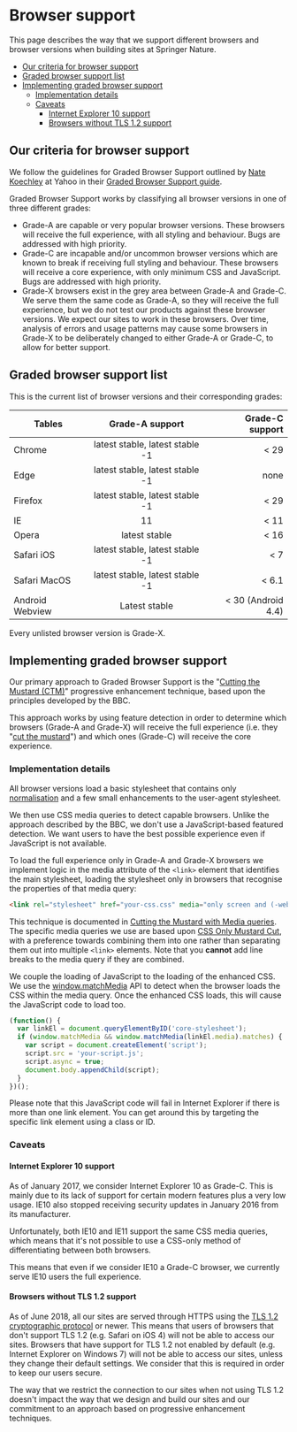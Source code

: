 # Browser support

This page describes the way that we support different browsers and browser versions when building sites at Springer Nature.

* [Our criteria for browser support](#Our-criteria-for-browser-support)
* [Graded browser support list](#Graded-browser-support-list)
* [Implementing graded browser support](#Implementing-graded-browser-support)
  * [Implementation details](#Implementation-details)
  * [Caveats](#Caveats)
    * [Internet Explorer 10 support](#Internet-Explorer-10-support)
    * [Browsers without TLS 1.2 support](#Browsers-without-TLS-1.2-support)

## Our criteria for browser support

We follow the guidelines for Graded Browser Support outlined by [Nate Koechley](https://web.archive.org/web/20060304042737/http://developer.yahoo.net/yui/articles/gbs/gbs.html) at Yahoo in their [Graded Browser Support guide](https://github.com/yui/yui3/wiki/Graded-Browser-Support).

Graded Browser Support works by classifying all browser versions in one of three different grades:

* Grade-A are capable or very popular browser versions. These browsers will receive the full experience, with all styling and behaviour. Bugs are addressed with high priority.
* Grade-C are incapable and/or uncommon browser versions which are known to break if receiving full styling and behaviour. These browsers will receive a core experience, with only minimum CSS and JavaScript. Bugs are addressed with high priority.
* Grade-X browsers exist in the grey area between Grade-A and Grade-C. We serve them the same code as Grade-A, so they will receive the full experience, but we do not test our products against these browser versions. We expect our sites to work in these browsers. Over time, analysis of errors and usage patterns may cause some browsers in Grade-X to be deliberately changed to either Grade-A or Grade-C, to allow for better support.

## Graded browser support list

This is the current list of browser versions and their corresponding grades:

| Tables          | Grade-A support                 | Grade-C support    |
| --------------- |:-------------------------------:| ------------------:|
| Chrome          | latest stable, latest stable -1 | < 29               |
| Edge            | latest stable, latest stable -1 | none               |
| Firefox         | latest stable, latest stable -1 | < 29               |
| IE              | 11                              | < 11               |
| Opera           | latest stable                   | < 16               |
| Safari iOS      | latest stable, latest stable -1 | < 7                |
| Safari MacOS    | latest stable, latest stable -1 | < 6.1              |
| Android Webview | Latest stable                   | < 30 (Android 4.4) |

Every unlisted browser version is Grade-X.

## Implementing graded browser support

Our primary approach to Graded Browser Support is the "[Cutting the Mustard (CTM)](http://responsivenews.co.uk/post/18948466399/cutting-the-mustard)" progressive enhancement technique, based upon the principles developed by the BBC.

This approach works by using feature detection in order to determine which browsers (Grade-A and Grade-X) will receive the full experience (i.e. they "[cut the mustard](https://en.wiktionary.org/wiki/cut_the_mustard)") and which ones (Grade-C) will receive the core experience.

### Implementation details

All browser versions load a basic stylesheet that contains only [normalisation](https://necolas.github.io/normalize.css/) and a few small enhancements to the user-agent stylesheet.

We then use CSS media queries to detect capable browsers. Unlike the approach described by the BBC, we don't use a JavaScript-based featured detection. We want users to have the best possible experience even if JavaScript is not available.

To load the full experience only in Grade-A and Grade-X browsers we implement logic in the media attribute of the `<link>` element that identifies the main stylesheet, loading the stylesheet only in browsers that recognise the properties of that media query:

```html
<link rel="stylesheet" href="your-css.css" media="only screen and (-webkit-min-device-pixel-ratio:0) and (min-color-index:0), (-ms-high-contrast: none), only all and (min--moz-device-pixel-ratio:0) and (min-resolution: 3e1dpcm)" id="core-stylesheet">
```

This technique is documented in [Cutting the Mustard with Media queries](https://www.sitepoint.com/cutting-the-mustard-with-css-media-queries/). The specific media queries we use are based upon [CSS Only Mustard Cut](https://github.com/Fall-Back/CSS-Mustard-Cut), with a preference towards combining them into one rather than separating them out into multiple `<link>` elements. Note that you **cannot** add line breaks to the media query if they are combined.

We couple the loading of JavaScript to the loading of the enhanced CSS. We use the [window.matchMedia](https://developer.mozilla.org/en/docs/Web/API/Window/matchMedia) API to detect when the browser loads the CSS within the media query. Once the enhanced CSS loads, this will cause the JavaScript code to load too.

```javascript
(function() {
  var linkEl = document.queryElementByID('core-stylesheet');
  if (window.matchMedia && window.matchMedia(linkEl.media).matches) {
    var script = document.createElement('script');
    script.src = 'your-script.js';
    script.async = true;
    document.body.appendChild(script);
  }
})();
```

Please note that this JavaScript code will fail in Internet Explorer if there is more than one link element. You can get around this by targeting the specific link element using a class or ID.

### Caveats

#### Internet Explorer 10 support

As of January 2017, we consider Internet Explorer 10 as Grade-C. This is mainly due to its lack of support for certain modern features plus a very low usage. IE10 also stopped receiving security updates in January 2016 from its manufacturer.

Unfortunately, both IE10 and IE11 support the same CSS media queries, which means that it's not possible to use a CSS-only method of differentiating between both browsers.

This means that even if we consider IE10 a Grade-C browser, we currently serve IE10 users the full experience.

#### Browsers without TLS 1.2 support

As of June 2018, all our sites are served through HTTPS using the [TLS 1.2 cryptographic protocol](https://en.wikipedia.org/wiki/Transport_Layer_Security#TLS_1.2) or newer. This means that users of browsers that don't support TLS 1.2 (e.g. Safari on iOS 4) will not be able to access our sites. Browsers that have support for TLS 1.2 not enabled by default (e.g. Internet Explorer on Windows 7) will not be able to access our sites, unless they change their default settings. We consider that this is required in order to keep our users secure.

The way that we restrict the connection to our sites when not using TLS 1.2 doesn't impact the way that we design and build our sites and our commitment to an approach based on progressive enhancement techniques.
